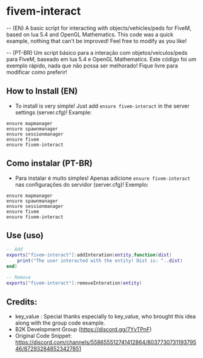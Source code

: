 # fivem-interact
-- (EN)
A basic script for interacting with objects/vehicles/peds for FiveM, based on lua 5.4 and OpenGL Mathematics. 
This code was a quick example, nothing that can't be improved! Feel free to modify as you like!

-- (PT-BR)
Um script básico para a interação com objetos/veículos/peds para FiveM, baseado em lua 5.4 e OpenGL Mathematics.
Este código foi um exemplo rápido, nada que não possa ser melhorado! Fique livre para modificar como preferir!

## How to Install (EN)
* To install is very simple! Just add ```ensure fivem-interact``` in the server settings (server.cfg)! Example:
```
ensure mapmanager
ensure spawnmanager
ensure sessionmanager
ensure fivem
ensure fivem-interact
```
## Como instalar (PT-BR)
* Para instalar é muito simples! Apenas adicione ```ensure fivem-interact``` nas configurações do servidor (server.cfg)! Exemplo:
```
ensure mapmanager
ensure spawnmanager
ensure sessionmanager
ensure fivem
ensure fivem-interact
```

## Use (uso)
```lua
-- Add
exports["fivem-interact"]:addInteration(entity,function(dist)
    print("The user interacted with the entity! Dist is: "..dist)
end)

-- Remove
exports["fivem-interact"]:removeInteration(entity)
```
## Credits:
* key_value : Special thanks especially to key_value, who brought this idea along with the group code example.
* B2K Development Group (https://discord.gg/7YvTPnF)
* Original Code Snippet: https://discord.com/channels/558655512741412864/803773073119379546/872932848523427851
